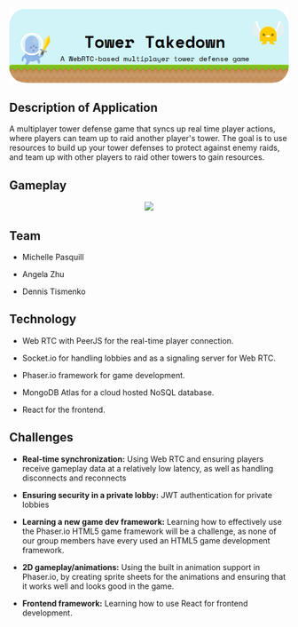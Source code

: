 <div align="center">
   <img src="game_title.png"/>
</div>

## Description of Application

A multiplayer tower defense game that syncs up real time player actions, where players can team up to raid another player's tower. The goal is to use resources to build up your tower defenses to protect against enemy raids, and team up with other players to raid other towers to gain resources.

## Gameplay

<div align="center">
   <img src="media/gameplay25fps.gif"/>
</div>

## Team

* Michelle Pasquill

* Angela Zhu

* Dennis Tismenko    

## Technology

* Web RTC with PeerJS for the real-time player connection.

* Socket.io for handling lobbies and as a signaling server for Web RTC.

* Phaser.io framework for game development.

* MongoDB Atlas for a cloud hosted NoSQL database.

* React for the frontend.

## Challenges

* **Real-time synchronization:** Using Web RTC and ensuring players receive gameplay data at a relatively low latency, as well as handling disconnects and reconnects 

* **Ensuring security in a private lobby:** JWT authentication for private lobbies

* **Learning a new game dev framework:** Learning how to effectively use the Phaser.io HTML5 game framework will be a challenge, as none of our group members have every used an HTML5 game development framework.

* **2D gameplay/animations:** Using the built in animation support in Phaser.io, by creating sprite sheets for the animations and ensuring that it works well and looks good in the game.

* **Frontend framework:** Learning how to use React for frontend development.

